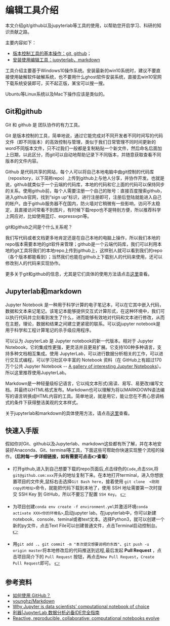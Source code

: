 # 编辑工具介绍

本文介绍git/github以及jupyterlab等工具的使用，以帮助您开启学习、科研的知识贡献之路。

主要内容如下：

- [版本控制工具的基本操作：git, github](#Git和github)；
- [安装使用编辑工具：jupyterlab，markdown](#Jupyterlab和markdown)

工具介绍主要基于Windows10操作系统。安装最新的win10系统时，建议不要直接使用破解软件破解系统，也不要用什么ghost软件安装系统，直接去win10官网下载系统安装即可，买不起正版，某宝可以搜一搜。

Ubuntu等Linux系统以及Mac下操作应该是类似的。

## Git和github

Git 和 github 是 团队协作的有力工具。

Git 是版本控制的工具，简单地说，通过它能完成对不同开发者不同时间写的代码文件（即不同版本）的高效控制与管理，类似于我们日常管理不同时间更新的word不同版本文件，只不过我们一般都是复制粘贴一个新文件，然后命名后面加上日期，以此区分，而git可以自动地帮助记录下不同版本，并随意获取查看不同版本的文件内容。

Github 是代码共享的网站，每个人可以将自己本地电脑中由git控制的代码库（repository，以下简称repo）上传到github上与他人分享，并协作开发。也就是说，github就类似于一个云端的代码库，本地的代码和它上面的代码可以保持同步的关系。使用github前，每个人需要注册一个自己的账号：直接百度搜索github，进入github官网，找到“sign up”标识，进行注册即可，注册后登陆就能进入自己的帐户。由于github服务器不在国内，防火墙对它稍微有一些影响，访问不太稳定，且直接访问常看不到图片，有时候下载repo也不是特别方便，所以推荐科学上网应对，比如使用蓝灯、expressvpn等。

git和github之间是个什么关系呢？

我们写代码或者文档更多地肯定还是在自己本地的电脑上操作，所以我们本地的repo版本需要本地的git软件来管理；github是一个云端代码库，我们可以利用本地的git工具将我们的本地repo上传到github上，这样别人就可以看到我们的repo（各个版本都能看到）；当然我们也能在github上下载别人的代码来使用，还可以修改别人的代码来实现协作。

更多关于git和github的信息，尤其是它们具体的使用方法请点击[这里](https://github.com/waterDLut/WaterResources/blob/master/tools/git%26github.md)查看。

## Jupyterlab和markdown

Jupyter Notebook 是一种用于科学计算的电子笔记本，可以在它其中嵌入代码，数据和文本来记笔记。该笔记本能够提供交互式计算形式，在这种环境中，我们可以执行代码并立刻看到发生了什么，进而能够有效地对代码和文本进行修改，从而在主题，理论，数据和结果之间建立更紧密的联系。可以说jupyter notebook是用于科学和工程计算笔记的杀手级应用程序。

可以认为 JupyterLab 是 Jupyter notebook的新一代版本。相对于 Jupyter Notebook，它的集成性更强，更灵活并且更易扩展。它支持100种多种语言，支持多种文档相互集成。使用 JupyterLab，可以进行数据分析相关的工作，可以进行交互式编程，可以学习社区中丰富的 Notebook 资料（在 GitHub上有超过170万个公共 Jupyter Notebook -- [A gallery of interesting Jupyter Notebooks](https://github.com/jupyter/jupyter/wiki/A-gallery-of-interesting-Jupyter-Notebooks)）。所以这里推荐使用JupyterLab。

Markdown是一种轻量级标记语言，它以纯文本形式(易读、易写、易更改)编写文档，并最终以HTML格式发布。Markdown也可以理解为将以MARKDOWN语法编写的语言转换成HTML内容的工具。简单地说，就是用它，能让您在不费心思调格式的条件下获得整洁美观的文本样式。

关于jupyterlab和markdown的具体使用方法，请点击[这里](https://github.com/waterDLut/WaterResources/blob/master/tools/jupyterlab&markdown.md)查看。

## 快速入手版

假如你对Git、github以及Jupyterlab、markdown这些都有所了解，并在本地安装好Anaconda、Git、terminal等工具，下面这些可帮助你快速实现整个流程的操作。**（后附每一步详细链接，如有需要可点击👉查看）**  

- 打开github,进入到自己想要下载的repo页面后,点击绿色的`Code`,点击`SSH`,将`git@github.com:xxx`开头的地址复制下来。在本地打开terminal，进入你想放置项目的文件夹,鼠标右击选择`Git Bash here`，接着使用 `git clone  <刚刚copy的地址>`命令，就能把代码下载到本地了，使用 SSH 地址需要第一次时提交 SSH Key 到 GitHub，所以不要忘了配置 `SSH Key`。  [👉](https://github.com/waterDLut/WaterResources/blob/master/tools/git%26github.md#3-clone%E9%A1%B9%E7%9B%AE)  

- 为项目创建`conda env create -f environment.yml`并激活环境`conda activate XXX<你的环境名>`,启动jupyter lab。在jupyterlab中，你可以新建notebook、console、teminal或者text文本。选择Python3，就可以创建一个新的py文件，点击Text File可以创建普通文件，点击Terminal启动控制台。[👉](https://github.com/waterDLut/WaterResources/blob/master/tools/jupyterlab%26markdown.md#1-jupyterlab%E4%BB%8B%E7%BB%8D)  
    
- 用`git add .`、`git commit -m "本次提交想要说明的东西"`、`git push -u origin master`将本地修改后的代码推送到远程,最后发起 **Pull Request** ，点击项目简介下的 `Pull Request` 按钮，再点击`New Pull Request`，`Create Pull Request`即可。 [👉](https://github.com/waterDLut/WaterResources/blob/master/tools/git%26github.md#4-%E6%8F%90%E4%BA%A4%E4%BD%A0%E7%9A%84%E4%BF%AE%E6%94%B9)  



## 参考资料

- [如何使用 GitHub？](https://www.zhihu.com/question/20070065/answer/79557687)
- [younghz/Markdown](https://github.com/younghz/Markdown)
- [Why Jupyter is data scientists’ computational notebook of choice](https://www.nature.com/articles/d41586-018-07196-1)
- [利器|JupyterLab 数据分析必备IDE完全指南](https://zhuanlan.zhihu.com/p/67959768)
- [Reactive, reproducible, collaborative: computational notebooks evolve](https://www.nature.com/articles/d41586-021-01174-w)
